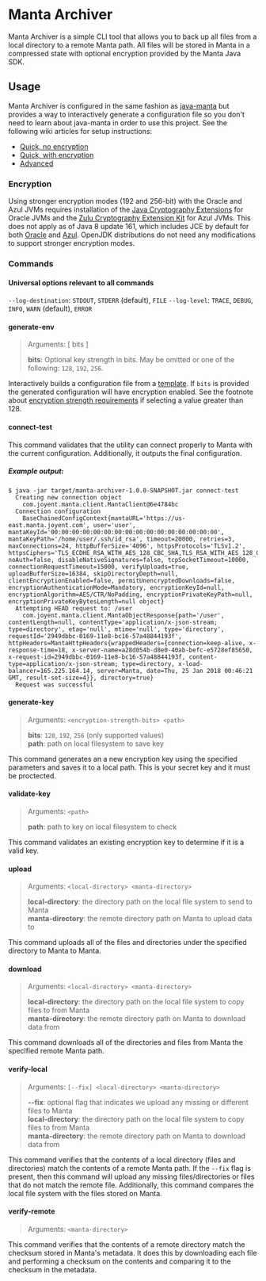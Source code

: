 # Manta Archiver

Manta Archiver is a simple CLI tool that allows you to back up all files from
a local directory to a remote Manta path. All files will be stored in Manta
in a compressed state with optional encryption provided by the Manta Java SDK.

## Usage

Manta Archiver is configured in the same fashion as [java-manta](https://github.com/joyent/java-manta) but provides a way
to interactively generate a configuration file so you don't need to learn about java-manta in order to use this project.
See the following wiki articles for setup instructions:

- [Quick, no encryption](https://github.com/joyent/manta-archiver/wiki/Quick-setup,-no-encryption)
- [Quick, with encryption](https://github.com/joyent/manta-archiver/wiki/Quick-setup,-with-encryption)
- [Advanced](https://github.com/joyent/manta-archiver/wiki/Advanced-setup)

### Encryption
Using stronger encryption modes (192 and 256-bit) with the Oracle and Azul JVMs requires installation of the
[Java Cryptography Extensions](http://www.oracle.com/technetwork/java/javase/downloads/jce8-download-2133166.html) for Oracle JVMs and the [Zulu Cryptography Extension Kit](https://www.azul.com/products/zulu-and-zulu-enterprise/zulu-cryptography-extension-kit/) for Azul JVMs. This does not apply as of Java 8 update 161, which includes JCE by default for both [Oracle](http://www.oracle.com/technetwork/java/javase/8u161-relnotes-4021379.html#JDK-8170157) and [Azul](https://support.azul.com/hc/en-us/articles/115001122623-Java-Cryptography-Extension-JCE-for-Zing). OpenJDK distributions do not need any modifications to support stronger encryption modes.

### Commands

#### Universal options relevant to all commands
`--log-destination`: `STDOUT`, `STDERR` (default), `FILE`
`--log-level`: `TRACE`, `DEBUG`, `INFO`, `WARN` (default), `ERROR`

#### generate-env
> Arguments: [ bits ]
>
> **bits**: Optional key strength in bits. May be omitted or one of the following: `128`, `192`, `256`.

Interactively builds a configuration file from a [template](/src/main/java/resources/env.sh). If `bits` is provided the generated configuration will have encryption enabled. See the footnote about [encryption strength requirements](#encryption) if selecting a value greater than 128.

#### connect-test

This command validates that the utility can connect properly to Manta with the
current configuration. Additionally, it outputs the final configuration.

##### Example output:

```
$ java -jar target/manta-archiver-1.0.0-SNAPSHOT.jar connect-test
  Creating new connection object
    com.joyent.manta.client.MantaClient@6e4784bc
  Connection configuration
    BaseChainedConfigContext{mantaURL='https://us-east.manta.joyent.com', user='user', mantaKeyId='00:00:00:00:00:00:00:00:00:00:00:00:00:00:00:00', mantaKeyPath='/home/user/.ssh/id_rsa', timeout=20000, retries=3, maxConnections=24, httpBufferSize='4096', httpsProtocols='TLSv1.2', httpsCiphers='TLS_ECDHE_RSA_WITH_AES_128_CBC_SHA,TLS_RSA_WITH_AES_128_GCM_SHA256,TLS_RSA_WITH_AES_256_CBC_SHA256,TLS_RSA_WITH_AES_128_CBC_SHA256', noAuth=false, disableNativeSignatures=false, tcpSocketTimeout=10000, connectionRequestTimeout=15000, verifyUploads=true, uploadBufferSize=16384, skipDirectoryDepth=null, clientEncryptionEnabled=false, permitUnencryptedDownloads=false, encryptionAuthenticationMode=Mandatory, encryptionKeyId=null, encryptionAlgorithm=AES/CTR/NoPadding, encryptionPrivateKeyPath=null, encryptionPrivateKeyBytesLength=null object}
  Attempting HEAD request to: /user
    com.joyent.manta.client.MantaObjectResponse{path='/user', contentLength=null, contentType='application/x-json-stream; type=directory', etag='null', mtime='null', type='directory', requestId='2949dbbc-0169-11e8-bc16-57a48844193f', httpHeaders=MantaHttpHeaders{wrappedHeaders={connection=keep-alive, x-response-time=18, x-server-name=a28d054b-d8e0-40ab-befc-e5728ef85650, x-request-id=2949dbbc-0169-11e8-bc16-57a48844193f, content-type=application/x-json-stream; type=directory, x-load-balancer=165.225.164.14, server=Manta, date=Thu, 25 Jan 2018 00:46:21 GMT, result-set-size=4}}, directory=true}
  Request was successful
```

#### generate-key
> Arguments: `<encryption-strength-bits> <path>`
>  
> **bits**: `128`, `192`, `256` (only supported values)  
> **path**: path on local filesystem to save key

This command generates an a new encryption key using the specified parameters
and saves it to a local path. This is your secret key and it must be proctected.

#### validate-key
> Arguments: `<path>`
>
> **path**: path to key on local filesystem to check

This command validates an existing encryption key to determine if it is a valid
key.

#### upload
> Arguments: `<local-directory> <manta-directory>`  
>  
> **local-directory**: the directory path on the local file system to send to Manta  
> **manta-directory**: the remote directory path on Manta to upload data to

This command uploads all of the files and directories under the specified
directory to Manta to Manta.

#### download
> Arguments: `<local-directory> <manta-directory>`  
>  
> **local-directory**: the directory path on the local file system to copy files to from Manta  
> **manta-directory**: the remote directory path on Manta to download data from

This command downloads all of the directories and files from Manta the specified
remote Manta path.

#### verify-local
> Arguments: `[--fix] <local-directory> <manta-directory>`  
>  
> **--fix**: optional flag that indicates we upload any missing or different files to Manta  
> **local-directory**: the directory path on the local file system to copy files to from Manta  
> **manta-directory**: the remote directory path on Manta to download data from

This command verifies that the contents of a local directory (files and
directories) match the contents of a remote Manta path. If the `--fix` flag is
present, then this command will upload any missing files/directories or files
that do not match the remote file. Additionally, this command compares the local
file system with the files stored on Manta.

#### verify-remote
> Arguments: `<manta-directory>`

This command verifies that the contents of a remote directory match the checksum
stored in Manta's metadata. It does this by downloading each file and performing
a checksum on the contents and comparing it to the checksum in the metadata.

